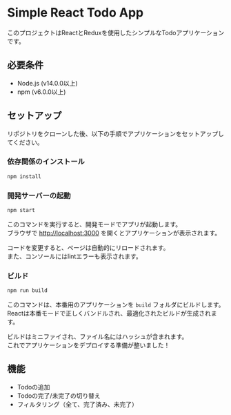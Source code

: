 # Simple React Todo App

このプロジェクトはReactとReduxを使用したシンプルなTodoアプリケーションです。

## 必要条件

- Node.js (v14.0.0以上)
- npm (v6.0.0以上)

## セットアップ

リポジトリをクローンした後、以下の手順でアプリケーションをセットアップしてください。

### 依存関係のインストール

```bash
npm install
```

### 開発サーバーの起動

```bash
npm start
```

このコマンドを実行すると、開発モードでアプリが起動します。  
ブラウザで [http://localhost:3000](http://localhost:3000) を開くとアプリケーションが表示されます。

コードを変更すると、ページは自動的にリロードされます。  
また、コンソールにはlintエラーも表示されます。

### ビルド

```bash
npm run build
```

このコマンドは、本番用のアプリケーションを `build` フォルダにビルドします。  
Reactは本番モードで正しくバンドルされ、最適化されたビルドが生成されます。

ビルドはミニファイされ、ファイル名にはハッシュが含まれます。  
これでアプリケーションをデプロイする準備が整いました！

## 機能

- Todoの追加
- Todoの完了/未完了の切り替え
- フィルタリング（全て、完了済み、未完了）
